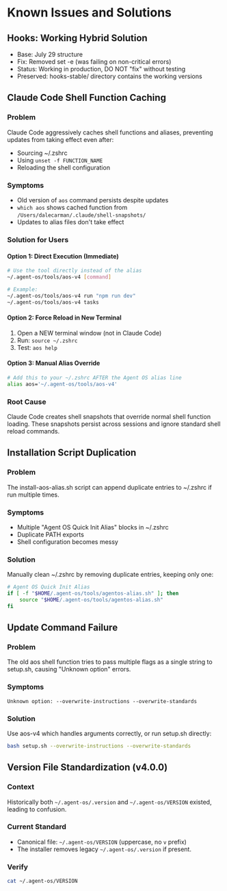 # Known Issues and Solutions

## Hooks: Working Hybrid Solution
- Base: July 29 structure  
- Fix: Removed set -e (was failing on non-critical errors)
- Status: Working in production, DO NOT "fix" without testing
- Preserved: hooks-stable/ directory contains the working versions

## Claude Code Shell Function Caching

### Problem
Claude Code aggressively caches shell functions and aliases, preventing updates from taking effect even after:
- Sourcing ~/.zshrc
- Using `unset -f FUNCTION_NAME`
- Reloading the shell configuration

### Symptoms
- Old version of `aos` command persists despite updates
- `which aos` shows cached function from `/Users/dalecarman/.claude/shell-snapshots/`
- Updates to alias files don't take effect

### Solution for Users

#### Option 1: Direct Execution (Immediate)
```bash
# Use the tool directly instead of the alias
~/.agent-os/tools/aos-v4 [command]

# Example:
~/.agent-os/tools/aos-v4 run "npm run dev"
~/.agent-os/tools/aos-v4 tasks
```

#### Option 2: Force Reload in New Terminal
1. Open a NEW terminal window (not in Claude Code)
2. Run: `source ~/.zshrc`
3. Test: `aos help`

#### Option 3: Manual Alias Override
```bash
# Add this to your ~/.zshrc AFTER the Agent OS alias line
alias aos='~/.agent-os/tools/aos-v4'
```

### Root Cause
Claude Code creates shell snapshots that override normal shell function loading. These snapshots persist across sessions and ignore standard shell reload commands.

## Installation Script Duplication

### Problem
The install-aos-alias.sh script can append duplicate entries to ~/.zshrc if run multiple times.

### Symptoms
- Multiple "Agent OS Quick Init Alias" blocks in ~/.zshrc
- Duplicate PATH exports
- Shell configuration becomes messy

### Solution
Manually clean ~/.zshrc by removing duplicate entries, keeping only one:
```bash
# Agent OS Quick Init Alias
if [ -f "$HOME/.agent-os/tools/agentos-alias.sh" ]; then
    source "$HOME/.agent-os/tools/agentos-alias.sh"
fi
```

## Update Command Failure

### Problem
The old aos shell function tries to pass multiple flags as a single string to setup.sh, causing "Unknown option" errors.

### Symptoms
```
Unknown option: --overwrite-instructions --overwrite-standards
```

### Solution
Use aos-v4 which handles arguments correctly, or run setup.sh directly:
```bash
bash setup.sh --overwrite-instructions --overwrite-standards
```

## Version File Standardization (v4.0.0)

### Context
Historically both `~/.agent-os/.version` and `~/.agent-os/VERSION` existed, leading to confusion.

### Current Standard
- Canonical file: `~/.agent-os/VERSION` (uppercase, no `v` prefix)
- The installer removes legacy `~/.agent-os/.version` if present.

### Verify
```bash
cat ~/.agent-os/VERSION
```